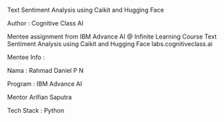 Text Sentiment Analysis using Caikit and Hugging Face

Author : Cognitive Class AI

Mentee assignment from IBM Advance AI @ Infinite Learning Course Text Sentiment Analysis using Caikit and Hugging Face labs.cognitiveclass.ai

Mentee Info :

Nama : Rahmad Daniel P N

Program : IBM Advance AI

Mentor Arifian Saputra

Tech Stack :
Python
